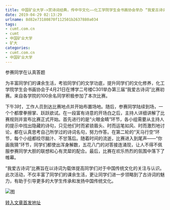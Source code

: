 ```yaml
---
title: 中国矿业大学->赏诗词经典，传中华文化——化工学院学生会书画协会举办 “我爱古诗词”比赛初赛 | cumt.com.cn
date: 2019-04-29 02:13:29
urlname: 8d82e73180870f112501b2637880a034
tags: 
- cumt.com.cn
- cumt
- 中国矿业大学
- 矿大
categories:
- cumt.com.cn
- 中国矿业大学
---
```


参赛同学在认真答题

为丰富同学们的课余生活，考验同学们的文学功底，提升同学们的文化修养，化工学院学生会书画协会于4月21日在博学二号楼C301举办第三届“我爱古诗词”比赛初赛。来自各学院的100余名同学积极参加了本次比赛。

下午3时，工作人员到达比赛地点并开始布置场地。随后，参赛同学陆续到场，一个个都摩拳擦掌、跃跃欲试。在一段富有诗意的开场白之后，主持人详细讲解了比赛规则并宣布比赛正式开始。首先进行的是“火眼金睛”环节，各小组需要从主持人的提示中找出隐藏的诗句，只见他们时而紧锁眉头、时而运笔如风、时而激烈地讨论，都在认真思考自己所学过的诗词名句，努力作答。在第二轮的“天马行空”环节，每个小组都绞尽脑汁、不甘落后。随着时间的流逝，比赛进入到尾声——“你画我猜”环节，同学们都使出浑身解数，五花八门的对答接连涌现，让人不得不佩服参赛同学大胆的联想和心有灵犀的配合。最后，比赛在欢乐热烈的氛围中落下了帷幕。

“我爱古诗词”比赛旨在以诗词为载体提高同学们对于中国传统文化的关注与认识。此次活动，不仅丰富了同学们的课余生活，更让同学们进一步领略到了古诗词的魅力，有助于引导更多的大学生传承和发扬中国传统文化。

![图](http://xwzx.cumt.edu.cn/_upload/article/images/9a/cb/80e5df804ee79edff4f500f5640f/6f7e1538-a61f-48be-8172-8e3673889b07.jpg)

[转入文章首发地址](http://xwzx.cumt.edu.cn/f4/49/c523a521289/page.htm)